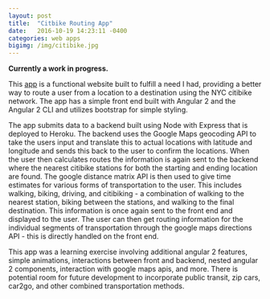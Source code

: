 ```yaml
---
layout: post
title:  "Citbike Routing App"
date:   2016-10-19 14:23:11 -0400
categories: web apps
bigimg: /img/citibike.jpg
---
```


**Currently a work in progress.**

This [app][citibike-app-link] is a functional website built to fulfill a need I had, providing a better way to route a user from a location to a destination using the NYC citibike network. The app has a simple front end built with Angular 2 and the Angular 2 CLI and utilizes bootstrap for simple styling.

The app submits data to a backend built using Node with Express that is deployed to Heroku. The backend uses the Google Maps geocoding API to take the users input and translate this to actual locations with latitude and longitude and sends this back to the user to confirm the locations. When the user then calculates routes the information is again sent to the backend where the nearest citibike stations for both the starting and ending location are found. The google distance matrix API is then used to give time estimates for various forms of transportation to the user. This includes walking, biking, driving, and citibiking - a combination of walking to the nearest station, biking between the stations, and walking to the final destination. This information is once again sent to the front end and displayed to the user. The user can then get routing information for the individual segments of transportation through the google maps directions API - this is directly handled on the front end.

This app was a learning exercise involving additional angular 2 features, simple animations, interactions between front and backend, nested angular 2 components, interaction with google maps apis, and more. There is potential room for future development to incorporate public transit, zip cars, car2go, and other combined transportation methods.


[citibike-app-link]: http://zebesta.github.io/citibike2/
